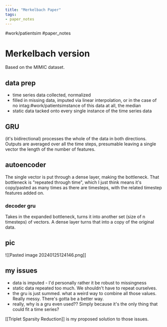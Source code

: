 ```yaml
---
title: "Merkelbach Paper"
tags:
- paper_notes
---
```

 #work/patientsim #paper_notes

# Merkelbach version
Based on the MIMIC dataset.
## data prep
- time series data collected, normalized
- filled in missing data, imputed via linear interpolation, or in the case of no intag:#work/patientsimstance of this data at all, the median
- static data tacked onto every single instance of the time series data
## GRU
(it's bidirectional)
processes the whole of the data in both directions. Outputs are averaged over all the time steps, presumable leaving a single vector the length of the number of features.

## autoencoder
The single vector is put through a dense layer, making the bottleneck.
That bottleneck is "repeated through time", which I just think means it's copy/pasted as many times as there are timesteps, with the related timestep features added on. 

### decoder gru
Takes in the expanded bottleneck, turns it into another set (size of n timesteps) of vectors. A dense layer turns that into a copy of the original data. 

## pic

![[Pasted image 20240125124146.png]]
## my issues
- data is imputed - I'd personally rather it be robust to missingness
- static data repeated too much. We shouldn't have to repeat ourselves.
- the gru is just summed. what a weird way to combine all those values. Really messy. There's gotta be a better way.
- really, why is a gru even used?? Simply because it's the only thing that could fit a time series?

[[Triplet Sparsity Reduction]] is my proposed solution to those issues.